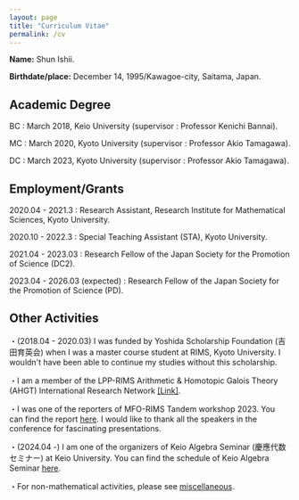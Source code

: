```yaml
---
layout: page
title: "Curriculum Vitae"
permalink: /cv
---
```


**Name:** Shun Ishii.

**Birthdate/place:** December 14, 1995/Kawagoe-city, Saitama, Japan.

## Academic Degree

BC : March 2018, Keio University (supervisor : Professor Kenichi Bannai).

MC : March 2020, Kyoto University (supervisor : Professor Akio Tamagawa).

DC : March 2023, Kyoto University (supervisor : Professor Akio Tamagawa).

## Employment/Grants

2020.04 - 2021.3 : Research Assistant, Research Institute for Mathematical Sciences, Kyoto University.

2020.10 - 2022.3 : Special Teaching Assistant (STA), Kyoto University.

2021.04 - 2023.03 : Research Fellow of the Japan Society for the Promotion of Science (DC2).

2023.04 - 2026.03 (expected) : Research Fellow of the Japan Society for the Promotion of Science (PD).

## Other Activities

・(2018.04 - 2020.03) I was funded by Yoshida Scholarship Foundation (吉田育英会) when I was a master course student at RIMS, Kyoto University. I wouldn't have been able to continue my studies without this scholarship.

・I am a member of the LPP-RIMS Arithmetic & Homotopic Galois Theory (AHGT) International Research Network [[Link]](https://ahgt.math.cnrs.fr).

・I was one of the reporters of MFO-RIMS Tandem workshop 2023. You can find the report [here](https://publications.mfo.de/handle/mfo/4128). I would like to thank all the speakers in the conference for fascinating presentations.

・(2024.04 -) I am one of the organizers of Keio Algebra Seminar (慶應代数セミナー) at Keio University. You can find the schedule of Keio Algebra Seminar [here](https://www.math.keio.ac.jp/information/seminar/).

・For non-mathematical activities, please see [miscellaneous](/misc).
